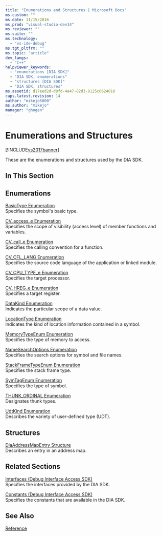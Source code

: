 ```yaml
---
title: "Enumerations and Structures | Microsoft Docs"
ms.custom: ""
ms.date: 11/15/2016
ms.prod: "visual-studio-dev14"
ms.reviewer: ""
ms.suite: ""
ms.technology: 
  - "vs-ide-debug"
ms.tgt_pltfrm: ""
ms.topic: "article"
dev_langs: 
  - "C++"
helpviewer_keywords: 
  - "enumerations [DIA SDK]"
  - "DIA SDK, enumerations"
  - "structures [DIA SDK]"
  - "DIA SDK, structures"
ms.assetid: d17eed2d-d8fd-4a47-82d3-8125c0624010
caps.latest.revision: 14
author: "mikejo5000"
ms.author: "mikejo"
manager: "ghogen"
---
```

# Enumerations and Structures
[!INCLUDE[vs2017banner](../../includes/vs2017banner.md)]

These are the enumerations and structures used by the DIA SDK.  
  
## In This Section  
  
## Enumerations  
 [BasicType Enumeration](../../debugger/debug-interface-access/basictype.md)  
 Specifies the symbol's basic type.  
  
 [CV_access_e Enumeration](../../debugger/debug-interface-access/cv-access-e.md)  
 Specifies the scope of visibility (access level) of member functions and variables.  
  
 [CV_call_e Enumeration](../../debugger/debug-interface-access/cv-call-e.md)  
 Specifies the calling convention for a function.  
  
 [CV_CFL_LANG Enumeration](../../debugger/debug-interface-access/cv-cfl-lang.md)  
 Specifies the source code language of the application or linked module.  
  
 [CV_CPU_TYPE_e Enumeration](../../debugger/debug-interface-access/cv-cpu-type-e.md)  
 Specifies the target processor.  
  
 [CV_HREG_e Enumeration](../../debugger/debug-interface-access/cv-hreg-e.md)  
 Specifies a target register.  
  
 [DataKind Enumeration](../../debugger/debug-interface-access/datakind.md)  
 Indicates the particular scope of a data value.  
  
 [LocationType Enumeration](../../debugger/debug-interface-access/locationtype.md)  
 Indicates the kind of location information contained in a symbol.  
  
 [MemoryTypeEnum Enumeration](../../debugger/debug-interface-access/memorytypeenum.md)  
 Specifies the type of memory to access.  
  
 [NameSearchOptions Enumeration](../../debugger/debug-interface-access/namesearchoptions.md)  
 Specifies the search options for symbol and file names.  
  
 [StackFrameTypeEnum Enumeration](../../debugger/debug-interface-access/stackframetypeenum.md)  
 Specifies the stack frame type.  
  
 [SymTagEnum Enumeration](../../debugger/debug-interface-access/symtagenum.md)  
 Specifies the type of symbol.  
  
 [THUNK_ORDINAL Enumeration](../../debugger/debug-interface-access/thunk-ordinal.md)  
 Designates thunk types.  
  
 [UdtKind Enumeration](../../debugger/debug-interface-access/udtkind.md)  
 Describes the variety of user-defined type (UDT).  
  
## Structures  
 [DiaAddressMapEntry Structure](../../debugger/debug-interface-access/diaaddressmapentry.md)  
 Describes an entry in an address map.  
  
## Related Sections  
 [Interfaces (Debug Interface Access SDK)](../../debugger/debug-interface-access/interfaces-debug-interface-access-sdk.md)  
 Specifies the interfaces provided by the DIA SDK.  
  
 [Constants (Debug Interface Access SDK)](../../debugger/debug-interface-access/constants-debug-interface-access-sdk.md)  
 Specifies the constants that are available in the DIA SDK.  
  
## See Also  
 [Reference](../../debugger/debug-interface-access/debug-interface-access-sdk-reference.md)



